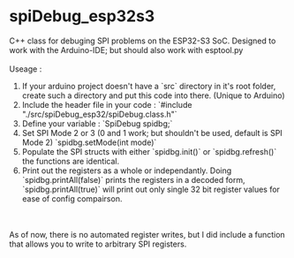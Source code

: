 # spiDebug_esp32s3
C++ class for debuging SPI problems on the ESP32-S3 SoC. 
Designed to work with the Arduino-IDE; but should also work with esptool.py
<br><br>
Useage :
<ol>
<li>If your arduino project doesn't have a `src` directory in it's root folder, create such a directory and put this code into there. (Unique to Arduino)</li>
<li>Include the header file in your code : `#include "./src/spiDebug_esp32/spiDebug.class.h"`</li>
<li>Define your variable : `SpiDebug spidbg;`</li>
<li>Set SPI Mode 2 or 3 (0 and 1 work; but shouldn't be used, default is SPI Mode 2) `spidbg.setMode(int mode)`
<li>Populate the SPI structs with either `spidbg.init()` or `spidbg.refresh()` the functions are identical.</li>
<li>Print out the registers as a whole or independantly. Doing `spidbg.printAll(false)` prints the registers in a decoded form, `spidbg.printAll(true)` will print out only single 32 bit register values for ease of config compairson.</li>
</ol>
<br><br>
As of now, there is no automated register writes, but I did include a function that allows you to write to arbitrary SPI registers.
